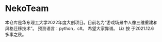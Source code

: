 # NekoTeam
本仓库是华东理工大学2022年度大创项目。目前名为“游戏场景中人像三维重建和风格迁移技术”。
预测语言：python，c#。
希望大家靠谱。
Liz 按 于2021.12.6 多事之秋。
